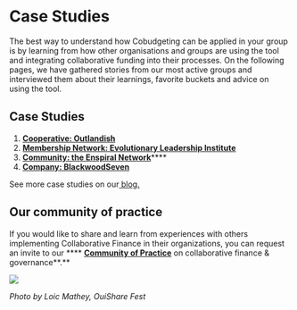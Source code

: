 # Case Studies

The best way to understand how Cobudgeting can be applied in your group is by learning from how other organisations and groups are using the tool and integrating collaborative funding into their processes. On the following pages, we have gathered stories from our most active groups and interviewed them about their learnings, favorite buckets and advice on using the tool.

## Case Studies

1. [**Cooperative: Outlandish**](web-service-coop-outlandish.md)
2. [**Membership Network: Evolutionary Leadership Institute**](the-social-enterprise-iel.md)
3. [**Community: the Enspiral Network**](https://medium.com/enspiral-tales/sharing-power-by-sharing-money-the-evolution-of-collaborative-funding-in-enspiral-a56643e9cd3)****
4. [**Company: BlackwoodSeven**](agile-team-in-blackwoodseven.md)

See more case studies on our[ blog. ](https://medium.com/greaterthanworks/tagged/cobudget)

## Our community of practice

If you would like to share and learn from experiences with others implementing Collaborative Finance in their organizations, you can request an invite to our **** [**Community of Practice**](https://www.loomio.org/g/CI3j26MK/greaterthan-community) on collaborative finance & governance**.**&#x20;

![](https://c1.staticflickr.com/5/4295/35937824746\_41712f0dce\_z.jpg)

_Photo by Loic Mathey, OuiShare Fest_
